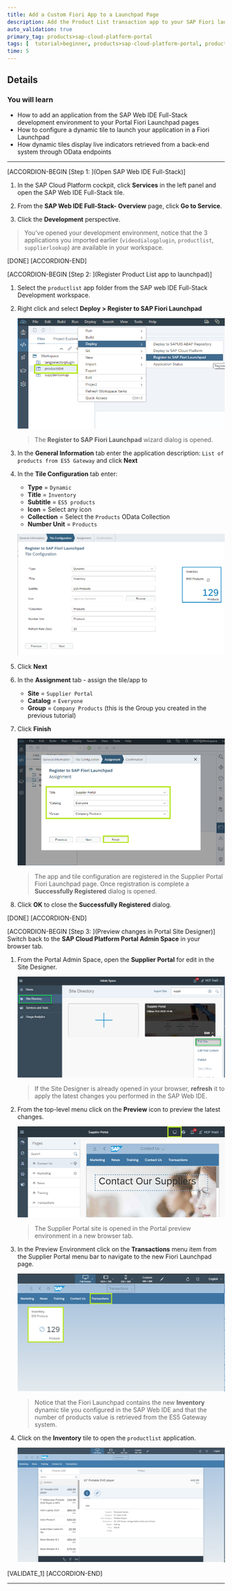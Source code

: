 ```yaml
---
title: Add a Custom Fiori App to a Launchpad Page
description: Add the Product List transaction app to your SAP Fiori launchpad page and configure a dynamic tile to launch it.
auto_validation: true
primary_tag: products>sap-cloud-platform-portal
tags: [  tutorial>beginner, products>sap-cloud-platform-portal, products>sap-cloud-platform, products>sap-web-ide, topic>sapui5]
time: 5
---
```


## Details
### You will learn  
  - How to add an application from the SAP Web IDE Full-Stack development environment to your Portal Fiori Launchpad pages
  - How to configure a dynamic tile to launch your application in a Fiori Launchpad
  - How dynamic tiles display live indicators retrieved from a back-end system through OData endpoints

---

[ACCORDION-BEGIN [Step 1: ](Open SAP Web IDE Full-Stack)]
1. In the SAP Cloud Platform cockpit, click **Services** in the left panel and open the SAP Web IDE Full-Stack tile.

2. From the **SAP Web IDE Full-Stack- Overview** page, click **Go to Service**.

3. Click the **Development** perspective.

>You've opened your development environment, notice that the 3 applications you imported earlier (`videodialogplugin`, `productlist`, `supplierlookup`) are available in your workspace.

[DONE]
[ACCORDION-END]

[ACCORDION-BEGIN [Step 2: ](Register Product List app to launchpad)]
1. Select the `productlist` app folder from the SAP web IDE Full-Stack Development workspace.

2. Right click and select **Deploy > Register to SAP Fiori Launchpad**

    ![Register to FLP in Web IDE](1-register-to-flp.png)

    > The **Register to SAP Fiori Launchpad** wizard dialog is opened.

3. In the **General Information** tab enter the application description: `List of products from ES5 Gateway` and click **Next**
4. In the **Tile Configuration** tab enter:

    * **Type** = `Dynamic`
    * **Title** = `Inventory`
    * **Subtitle** = `ES5 products`
    * **Icon** = Select any icon
    * **Collection** = Select the `Products` OData Collection
    * **Number Unit** = `Products`

    ![Configure Dynamic Tile in Web IDE](2-dynamic-tile-tab.png)

5. Click **Next**
6. In the **Assignment** tab - assign the tile/app to

    * **Site** = `Supplier Portal`
    * **Catalog** = `Everyone`
    * **Group** = `Company Products` (this is the Group you created in the previous tutorial)

7. Click **Finish**

    ![Dynamic Tile Assignment](3-app-assignment.png)

    > The app and tile configuration are registered in the Supplier Portal Fiori Launchpad page. Once registration is complete a **Successfully Registered** dialog is opened.

8. Click **OK** to close the **Successfully Registered** dialog.

[DONE]
[ACCORDION-END]


[ACCORDION-BEGIN [Step 3: ](Preview changes in Portal Site Designer)]
Switch back to the **SAP Cloud Platform Portal Admin Space** in your browser tab.

1. From the Portal Admin Space, open the **Supplier Portal** for edit in the Site Designer.

    ![Open Site in Site designer](0-open-site-edit.png)

    > If the Site Designer is already opened in your browser, **refresh** it to apply the latest changes you performed in the SAP Web IDE.

2. From the top-level menu click on the **Preview** icon to preview the latest changes.

    ![Open Site Preview](4-site-designer-preview.png)

    > The Supplier Portal site is opened in the Portal preview environment in a new browser tab.

3. In the Preview Environment click on the **Transactions** menu item from the Supplier Portal menu bar to navigate to the new Fiori Launchpad page.

    ![Preview FLP](5-flp-in-preview.png)

    > Notice that the Fiori Launchpad contains the new **Inventory** dynamic tile you configured in the SAP Web IDE and that the number of products value is retrieved from the ES5 Gateway system.

4. Click on the **Inventory** tile to open the `productlist` application.

    ![Product List App Preview](6-product-list-preview.png)



[VALIDATE_1]
[ACCORDION-END]

---
